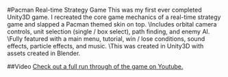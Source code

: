 #Pacman Real-time Strategy Game
This was my first ever completed Unity3D game. I recreated the core game mechanics of a real-time strategy game and slapped a Pacman themed skin on top.
\Includes orbital camera controls, unit selection (single / box select), path finding, and enemy AI. 
\Fully featured with a main menu, tutorial, win / lose conditions, sound effects, particle effects, and music.
\This was created in Unity3D with assets created in Blender.

##Video
[Check out a full run through of the game on Youtube.](https://www.youtube.com/watch?v=O047JSlQLFE&t=185s)
